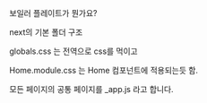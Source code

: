 보일러 플레이트가 뭔가요?

next의 기본 폴더 구조

globals.css 는 전역으로 css를 먹이고   

Home.module.css 는 Home 컴포넌트에 적용되는듯 함.

모든 페이지의 공통 페이지를 _app.js 라고 합니다.
